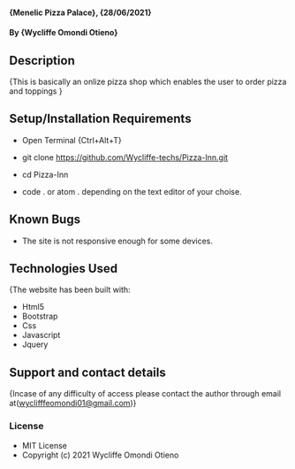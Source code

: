 #### {Menelic Pizza Palace}, {28/06/2021}
#### By **{Wycliffe Omondi Otieno}**
## Description
{This is basically an onlize pizza shop which enables the user to order pizza and toppings }
## Setup/Installation Requirements
* Open Terminal {Ctrl+Alt+T}

* git clone https://github.com/Wycliffe-techs/Pizza-Inn.git
 
* cd Pizza-Inn

* code . or atom . depending on the text editor of your choise.
## Known Bugs
* The site is not responsive enough for some devices.
## Technologies Used
{The website has been built with:
* Html5
* Bootstrap
* Css
* Javascript
* Jquery
## Support and contact details
{Incase of any difficulty of access please contact the author through email at(wyclifffeomondi01@gmail.com)}
### License
* MIT License
* Copyright (c) 2021 Wycliffe Omondi Otieno